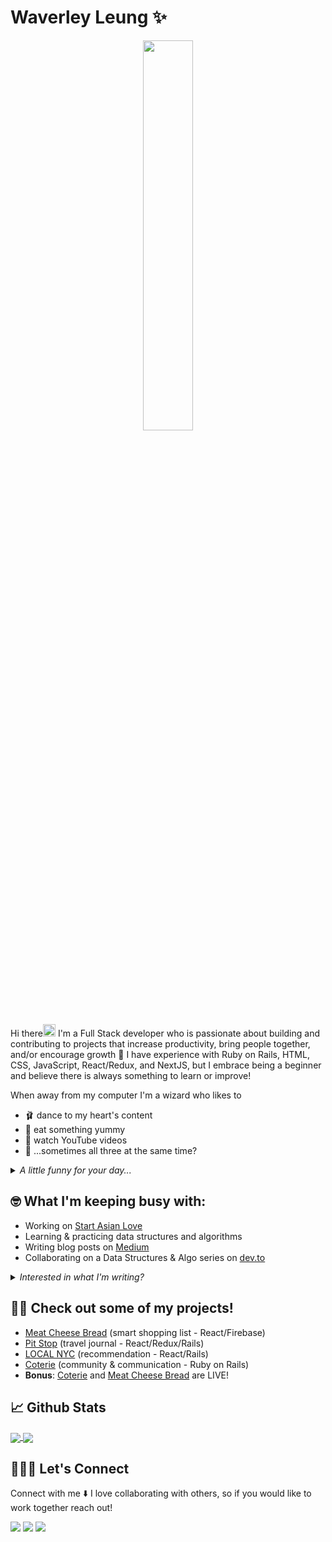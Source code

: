 # Waverley Leung ✨
<p align="center">
 <img src="https://media.giphy.com/media/S6CCUz7PfIQen90pQI/giphy.gif" width=40% />
<!--  <img src="https://media.giphy.com/media/YrZECW1GgBkqat6F0B/giphy.gif" width=40% /> -->
<!--  <img src="https://media.giphy.com/media/S9E2cK3AHJ0wTjgL6J/giphy.gif" width=40% /> -->
</p>

Hi there<img src="https://media.giphy.com/media/hvRJCLFzcasrR4ia7z/giphy.gif" width="20px"> I'm a Full Stack developer who is passionate about building and contributing to projects that increase productivity, bring people together, and/or encourage growth 🌱 I have experience with Ruby on Rails, HTML, CSS, JavaScript, React/Redux, and NextJS, but I embrace being a beginner and believe there is always something to learn or improve!

When away from my computer I'm a wizard who likes to
  * 🩰 dance to my heart's content
  * 🍣 eat something yummy
  * 🎥 watch YouTube videos
  * 🙈 ...sometimes all three at the same time?
  
<details>
  <summary> <i> A little funny for your day... </i> </summary>
  <img src='https://random-memer.herokuapp.com/' title="Meme" alt="Please refresh the page if the meme doesn't show up." width=40%>  
</details>

## 🤓 What I'm keeping busy with:
* Working on [Start Asian Love](https://www.startalove.com)
* Learning & practicing data structures and algorithms
* Writing blog posts on [Medium](https://waverley-place.medium.com/)
* Collaborating on a Data Structures & Algo series on [dev.to](https://dev.to/wlcreate)
<details>
  <summary> <i> Interested in what I'm writing? </i> </summary>
  Latest posts:
 
 [Methods You Can Use On Both JavaScript Strings and Arrays](https://javascript.plainenglish.io/javascript-methods-you-can-use-on-both-strings-and-arrays-3b40f4962285)
 <br>
 [Everything JavaScript Arrays & Array Methods!](https://medium.com/weekly-webtips/everything-javascript-arrays-array-methods-5e5809ffa4ad)
  
  Favorites: <br>
  [Fetch Requests and Controller Actions: Connecting the Frontend to the Backend](https://medium.com/swlh/fetch-requests-and-controller-actions-connecting-the-frontend-to-the-backend-733a87ffe757)
  <br>
  [React Basics: What’s the difference between JavaScript and JSX?](https://medium.com/weekly-webtips/react-basics-whats-the-difference-between-javascript-and-jsx-604dd224b1cf)
  <br>
  [React Basics: Components and the Importance of State](https://medium.com/swlh/react-basics-components-and-the-importance-of-state-dd26250e88ce)
  
</details>

## 💪🏼 Check out some of my projects!
* [Meat Cheese Bread](https://youtu.be/nDnrDOTV8zw) (smart shopping list - React/Firebase)
* [Pit Stop](https://youtu.be/Sx4OchCFgm0) (travel journal - React/Redux/Rails) 
* [LOCAL NYC](https://youtu.be/954c0xCiL9U) (recommendation - React/Rails)
* [Coterie](https://youtu.be/FBEOMOhLc54) (community & communication - Ruby on Rails) 
* <strong>Bonus</strong>: [Coterie](https://guarded-escarpment-91959.herokuapp.com) and [Meat Cheese Bread](https://meatcheesebread.xyz) are LIVE!

## 📈 Github Stats
<a href="https://github.com/wlcreate/top-langs">
  <img align="center" src="https://github-readme-stats.vercel.app/api/top-langs/?username=wlcreate&layout=compact&card_width=270&bg_color=30,7F7FD5,86A8E7,91EAE4&title_color=f4cd7c" />
</a>
<a href="https://github.com/wlcreate/github-readme-stats">
  <img align="center" src="https://github-readme-stats.vercel.app/api?username=wlcreate&show_icons=true&hide=stars&line_height=25&issues&bg_color=30,7F7FD5,86A8E7,91EAE4&title_color=f4cd7c" />
</a>

## 👩🏻‍💻 Let's Connect

Connect with me ⬇️ I love collaborating with others, so if you would like to work together reach out! 

[<img src="https://img.shields.io/badge/twitter-%231DA1F2.svg?&style=for-the-badge&logo=twitter&logoColor=white" />](https://twitter.com/waverley_place)
[<img src="https://img.shields.io/badge/LinkedIn-0077B5?style=for-the-badge&logo=linkedin&logoColor=white" />](https://www.linkedin.com/in/waverley-leung/)
[<img src="https://img.shields.io/badge/Medium-12100E?style=for-the-badge&logo=medium&logoColor=white" />](https://waverley-place.medium.com/)

<!--
**wlcreate/wlcreate** is a ✨ _special_ ✨ repository because its `README.md` (this file) appears on your GitHub profile.

<p align=center>We're currently under construction!</p>

<p align=center>
  <img src="https://media.giphy.com/media/5t20H3tq99Y1DYFuEX/giphy.gif" alt="Three workers are doing various construction tasks for the room" width=40% />
</p>

* Twitter: https://twitter.com/waverley_place
* LinkedIn: https://www.linkedin.com/in/waverley-leung/
* Medium: https://waverley-place.medium.com/

Here are some ideas to get you started:

- 🔭 I’m currently working on ...
- 🌱 I’m currently learning ...
- 👯 I’m looking to collaborate on ...
- 🤔 I’m looking for help with ...
- 💬 Ask me about ...
- 📫 How to reach me: ...
- 😄 Pronouns: ...
- ⚡ Fun fact: ...
-->
